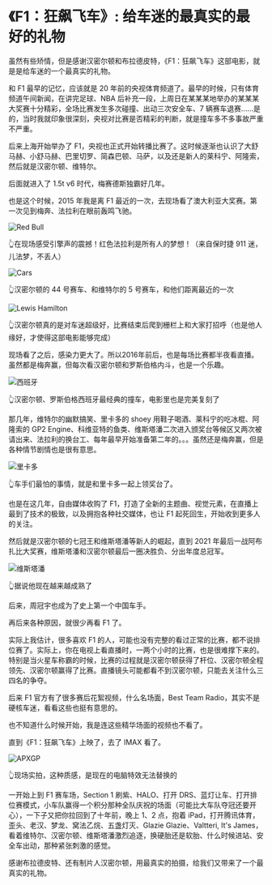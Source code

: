 # 《F1：狂飙飞车》: 给车迷的最真实的最好的礼物

虽然有些矫情，但是感谢汉密尔顿和布拉德皮特，《F1：狂飙飞车》这部电影，就是是给车迷的一个最真实的礼物。

和 F1 最早的记忆，应该就是 20 年前的央视体育频道了。最早的时候，只有体育频道午间新闻，在讲完足球、NBA 后补充一段，上周日在某某某地举办的某某某大奖赛十分精彩，全场比赛发生多次碰撞、出动三次安全车、7 辆赛车退赛......是的，当时我就印象很深刻，央视对比赛是否精彩的判断，就是撞车多不多事故严重不严重。

后来上海开始举办了 F1，央视也正式开始转播比赛了。这时候逐渐也认识了大舒马赫、小舒马赫、巴里切罗、简森巴顿、马萨，以及还是新人的莱科宁、阿隆索，然后就是汉密尔顿、维特尔。

后面就进入了 1.5t v6 时代，梅赛德斯独霸好几年。

也是这个时候，2015 年我是离 F1 最近的一次，去现场看了澳大利亚大奖赛。第一次见到梅奔、法拉利在眼前轰鸣飞驰。

![Red Bull](../../images/posts/2025/0705/farrari.jpg)

👆在现场感受引擎声的震撼！红色法拉利是所有人的梦想！（来自保时捷 911 迷，儿法梦，不丢人）

![Cars](../../images/posts/2025/0705/cars.jpg)

👆汉密尔顿的 44 号赛车、和维特尔的 5 号赛车，和他们距离最近的一次

![Lewis Hamilton](../../images/posts/2025/0705/hamilton.jpg)

👆汉密尔顿真的是对车迷超级好，比赛结束后爬到栅栏上和大家打招呼（也是他人缘好，才使得这部电影能够完成）

现场看了之后，感染力更大了。所以2016年前后，也是每场比赛都半夜看直播。虽然都是梅奔赢，但每次看汉密尔顿和罗斯伯格内斗，也是一个乐趣。

![西班牙](../../images/posts/2025/0705/spain.jpg)

👆汉密尔顿、罗斯伯格西班牙最经典的撞车，电影里也是完美复刻了

那几年，维特尔的幽默搞笑、里卡多的 shoey 用鞋子喝酒、莱科宁的吃冰棍、阿隆索的 GP2 Engine、科维亚特的鱼类、维斯塔潘二次进入颁奖台等候区又两次被请出来、法拉利的换台工、每年最早开始准备第二年的。。。虽然还是梅奔赢，但是各种情节剧情也是很有意思。

![里卡多](../../images/posts/2025/0705/ricciardo.jpg)

👆车手们最怕的事情，就是和里卡多一起上领奖台了。

也是在这几年，自由媒体收购了 F1，打造了全新的主题曲、视觉元素，在直播上最到了技术的极致，以及拥抱各种社交媒体，也让 F1 起死回生，开始收到更多人的关注。

然后就是汉密尔顿的七冠王和维斯塔潘等新人的崛起，直到 2021 年最后一战阿布扎比大奖赛，维斯塔潘和汉密尔顿最后一圈决胜负、分出年度总冠军。

![维斯塔潘](../../images/posts/2025/0705/vas.jpg)

👆据说他现在越来越成熟了

后来，周冠宇也成为了史上第一个中国车手。

再后来各种原因，就很少再看 F1 了。

实际上我估计，很多喜欢 F1 的人，可能也没有完整的看过正常的比赛，都不说排位赛了。实际上，你在电视上看直播时，一两个小时的比赛，也是很难撑下来的。特别是当火星车称霸的时候，比赛的过程就是汉密尔顿获得了杆位、汉密尔顿全程领先、汉密尔顿赢得了比赛。直播镜头可能都看不到汉密尔顿，只能去关注什么三四名的争夺。

后来 F1 官方有了很多赛后花絮视频，什么名场面，Best Team Radio，其实不是硬核车迷，看看这些也挺有意思的。

也不知道什么时候开始，我是连这些精华场面的视频也不看了。

直到《F1：狂飙飞车》上映了，去了 IMAX 看了。

![APXGP](../../images/posts/2025/0705/apxgp.jpg)

👆现场实拍，这种质感，是现在的电脑特效无法替换的

一开始上到 F1 赛车场，Section 1 刷紫、HALO、打开 DRS、蓝灯让车、打开排位赛模式，小车队赢得一个积分那种全队庆祝的场面（可能比大车队夺冠还要开心），一下子又把你拉回到了十年前，晚上 1、2 点，抱着 iPad，打开腾讯体育，歪头、老汉、梦龙、窝法乙烷、五盏灯灭、Glazie Glazie、Valtteri, It's James，看着维特尔、汉密尔顿、维斯塔潘激烈追逐，换硬胎还是软胎、什么时候进站、安全车出动，那种紧张刺激的感觉。

感谢布拉德皮特、还有制片人汉密尔顿，用最真实的拍摄，给我们又带来了一个最真实的礼物。
